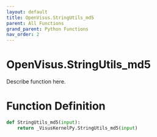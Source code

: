 ```yaml
---
layout: default
title: OpenVisus.StringUtils_md5
parent: All Functions
grand_parent: Python Functions
nav_order: 2
---
```


# OpenVisus.StringUtils_md5

Describe function here.

# Function Definition

```python
def StringUtils_md5(input):
    return _VisusKernelPy.StringUtils_md5(input)
```